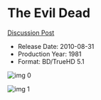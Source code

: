 # The Evil Dead

[Discussion Post](https://www.avsforum.com/threads/bass-eq-for-filtered-movies.2995212/post-58420304)

* Release Date: 2010-08-31
* Production Year: 1981
* Format: BD/TrueHD 5.1

![img 0](https://i.imgur.com/qWkU47A.jpg)

![img 1](https://i.imgur.com/aWCZXWK.jpg)

